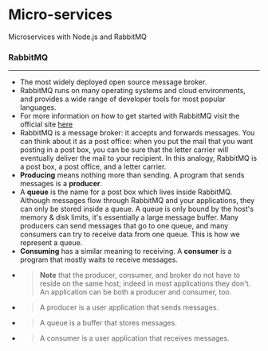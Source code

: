 # Micro-services
Microservices with Node.js and RabbitMQ

### RabbitMQ
---
- The most widely deployed open source message broker.
- RabbitMQ runs on many operating systems and cloud environments, and provides a wide range of developer tools for most popular languages.
- For more information on how to get started with RabbitMQ visit the official site [here](https://www.rabbitmq.com/getstarted.html)
- RabbitMQ is a message broker: it accepts and forwards messages. You can think about it as a post office: when you put the mail that you want posting in a post box, you can be sure that the letter carrier will eventually deliver the mail to your recipient. In this analogy, RabbitMQ is a post box, a post office, and a letter carrier.
- **Producing** means nothing more than sending. A program that sends messages is a **producer**.
- A **queue** is the name for a post box which lives inside RabbitMQ. Although messages flow through RabbitMQ and your applications, they can only be stored inside a queue. A queue is only bound by the host's memory & disk limits, it's essentially a large message buffer. Many producers can send messages that go to one queue, and many consumers can try to receive data from one queue. This is how we represent a queue.
- **Consuming** has a similar meaning to receiving. A **consumer** is a program that mostly waits to receive messages.
- > **Note** that the producer, consumer, and broker do not have to reside on the same host; indeed in most applications they don't. An application can be both a producer and consumer, too.
- > A producer is a user application that sends messages.
- > A queue is a buffer that stores messages.
- > A consumer is a user application that receives messages.